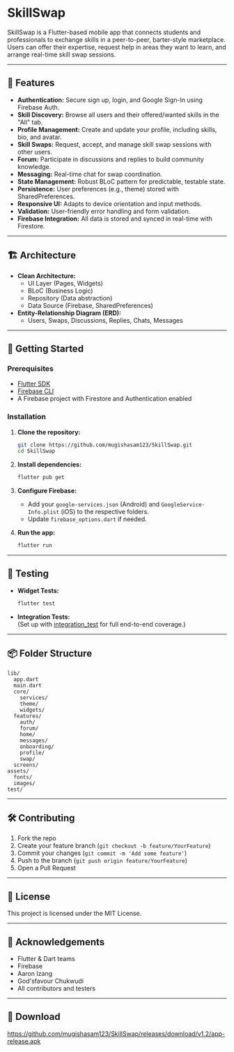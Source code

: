 # SkillSwap

SkillSwap is a Flutter-based mobile app that connects students and professionals to exchange skills in a peer-to-peer, barter-style marketplace. Users can offer their expertise, request help in areas they want to learn, and arrange real-time skill swap sessions.

---

## 🚀 Features

- **Authentication:** Secure sign up, login, and Google Sign-In using Firebase Auth.
- **Skill Discovery:** Browse all users and their offered/wanted skills in the "All" tab.
- **Profile Management:** Create and update your profile, including skills, bio, and avatar.
- **Skill Swaps:** Request, accept, and manage skill swap sessions with other users.
- **Forum:** Participate in discussions and replies to build community knowledge.
- **Messaging:** Real-time chat for swap coordination.
- **State Management:** Robust BLoC pattern for predictable, testable state.
- **Persistence:** User preferences (e.g., theme) stored with SharedPreferences.
- **Responsive UI:** Adapts to device orientation and input methods.
- **Validation:** User-friendly error handling and form validation.
- **Firebase Integration:** All data is stored and synced in real-time with Firestore.

---

## 🏗️ Architecture

- **Clean Architecture:**  
  - UI Layer (Pages, Widgets)
  - BLoC (Business Logic)
  - Repository (Data abstraction)
  - Data Source (Firebase, SharedPreferences)
- **Entity-Relationship Diagram (ERD):**
  - Users, Swaps, Discussions, Replies, Chats, Messages

---

## 📱 Getting Started

### Prerequisites

- [Flutter SDK](https://flutter.dev/docs/get-started/install)
- [Firebase CLI](https://firebase.google.com/docs/cli)
- A Firebase project with Firestore and Authentication enabled

### Installation

1. **Clone the repository:**
   ```sh
   git clone https://github.com/mugishasam123/SkillSwap.git
   cd SkillSwap
   ```

2. **Install dependencies:**
   ```sh
   flutter pub get
   ```

3. **Configure Firebase:**
   - Add your `google-services.json` (Android) and `GoogleService-Info.plist` (iOS) to the respective folders.
   - Update `firebase_options.dart` if needed.

4. **Run the app:**
   ```sh
   flutter run
   ```

---

## 🧪 Testing

- **Widget Tests:**
  ```sh
  flutter test
  ```
- **Integration Tests:**  
  (Set up with [integration_test](https://docs.flutter.dev/testing/integration-tests) for full end-to-end coverage.)

---

## 📦 Folder Structure

```
lib/
  app.dart
  main.dart
  core/
    services/
    theme/
    widgets/
  features/
    auth/
    forum/
    home/
    messages/
    onboarding/
    profile/
    swap/
  screens/
assets/
  fonts/
  images/
test/
```

---

## 🛠️ Contributing

1. Fork the repo
2. Create your feature branch (`git checkout -b feature/YourFeature`)
3. Commit your changes (`git commit -m 'Add some feature'`)
4. Push to the branch (`git push origin feature/YourFeature`)
5. Open a Pull Request

---

## 📄 License

This project is licensed under the MIT License.

---

## 🙏 Acknowledgements

- Flutter & Dart teams
- Firebase
- Aaron Izang
- God'sfavour Chukwudi
- All contributors and testers

---

## 📱 Download

https://github.com/mugishasam123/SkillSwap/releases/download/v1.2/app-release.apk
